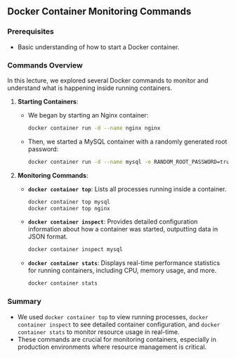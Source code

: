 ## Docker Container Monitoring Commands

### Prerequisites
- Basic understanding of how to start a Docker container.

### Commands Overview
In this lecture, we explored several Docker commands to monitor and understand what is happening inside running containers.

1. **Starting Containers**:
   - We began by starting an Nginx container:
     ```bash
     docker container run -d --name nginx nginx
     ```
   - Then, we started a MySQL container with a randomly generated root password:
     ```bash
     docker container run -d --name mysql -e RANDOM_ROOT_PASSWORD=true mysql
     ```

2. **Monitoring Commands**:
   - **`docker container top`**: Lists all processes running inside a container.
     ```bash
     docker container top mysql
     docker container top nginx
     ```
   - **`docker container inspect`**: Provides detailed configuration information about how a container was started, outputting data in JSON format.
     ```bash
     docker container inspect mysql
     ```
   - **`docker container stats`**: Displays real-time performance statistics for running containers, including CPU, memory usage, and more.
     ```bash
     docker container stats
     ```

### Summary
- We used `docker container top` to view running processes, `docker container inspect` to see detailed container configuration, and `docker container stats` to monitor resource usage in real-time.
- These commands are crucial for monitoring containers, especially in production environments where resource management is critical.
